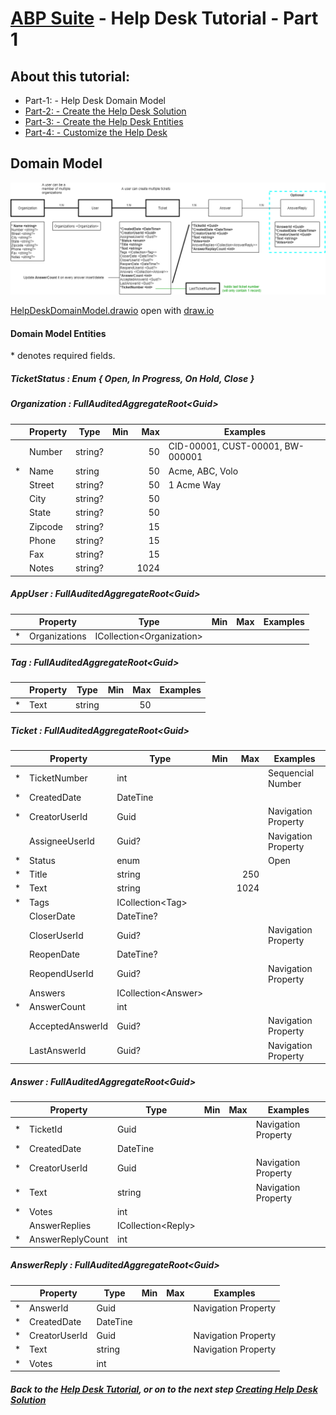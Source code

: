 # [ABP Suite](https://commercial.abp.io/tools/suite) - Help Desk Tutorial - Part 1

## About this tutorial:

- Part-1: - Help Desk Domain Model
- [Part-2: - Create the Help Desk Solution](Part2-MVC-CreateHelpDeskSoluton.md)
- [Part-3: - Create the Help Desk Entities](Part3-MVC-CreateHelpDeskEntities.md)
- [Part-4: - Customize the Help Desk](Part4-MVC-CustomizeHelpDesk.md)

## Domain Model

![HelpDeskDomainModel](HelpDeskDomainModel.png)

[HelpDeskDomainModel.drawio](HelpDeskDomainModel.drawio) open with [draw.io](https://app.diagrams.net)

#### Domain Model Entities

\* denotes required fields.

##### TicketStatus : Enum { Open, In Progress, On Hold, Close }

##### Organization : FullAuditedAggregateRoot\<Guid>
|   | Property         | Type                        | Min  | Max  | Examples                         |
|---|------------------|-----------------------------|-----:|-----:|----------------------------------|
|   | Number           | string?                     |      | 50   | CID-00001, CUST-00001, BW-000001 |
| * | Name             | string                      |      | 50   | Acme, ABC, Volo                  |
|   | Street           | string?                     |      | 50   | 1 Acme Way                       |
|   | City             | string?                     |      | 50   |                                  |
|   | State            | string?                     |      | 50   |                                  |
|   | Zipcode          | string?                     |      | 15   |                                  |
|   | Phone            | string?                     |      | 15   |                                  |
|   | Fax              | string?                     |      | 15   |                                  |
|   | Notes            | string?                     |      | 1024 |                                  |

##### AppUser : FullAuditedAggregateRoot\<Guid>
|   | Property         | Type                        | Min  | Max  | Examples                         |
|---|------------------|-----------------------------|-----:|-----:|----------------------------------|
| * | Organizations    | ICollection\<Organization>  |      |      |                                  |

##### Tag : FullAuditedAggregateRoot\<Guid>
|   | Property         | Type                        | Min  | Max  | Examples                         |
|---|------------------|-----------------------------|-----:|-----:|----------------------------------|
| * | Text             | string                      |      | 50   |                                  |

##### Ticket : FullAuditedAggregateRoot\<Guid>
|   | Property         | Type                        | Min  | Max  | Examples                         |
|---|------------------|-----------------------------|-----:|-----:|----------------------------------|
| * | TicketNumber     | int                         |      |      | Sequencial Number                |
| * | CreatedDate      | DateTine                    |      |      |                                  |
| * | CreatorUserId    | Guid                        |      |      | Navigation Property              |
|   | AssigneeUserId   | Guid?                       |      |      | Navigation Property              |
| * | Status           | enum                        |      |      | Open                             |
| * | Title            | string                      |      | 250  |                                  |
| * | Text             | string                      |      | 1024 |                                  |
| * | Tags             | ICollection\<Tag>           |      |      |                                  |
|   | CloserDate       | DateTine?                   |      |      |                                  |
|   | CloserUserId     | Guid?                       |      |      | Navigation Property              |
|   | ReopenDate       | DateTine?                   |      |      |                                  |
|   | ReopendUserId    | Guid?                       |      |      | Navigation Property              |
|   | Answers          | ICollection\<Answer>        |      |      |                                  |
| * | AnswerCount      | int                         |      |      |                                  |
|   | AcceptedAnswerId | Guid?                       |      |      | Navigation Property              |
|   | LastAnswerId     | Guid?                       |      |      | Navigation Property              |

##### Answer : FullAuditedAggregateRoot\<Guid>
|   | Property         | Type                        | Min  | Max  | Examples                         |
|---|------------------|-----------------------------|-----:|-----:|----------------------------------|
| * | TicketId         | Guid                        |      |      | Navigation Property              |
| * | CreatedDate      | DateTine                    |      |      |                                  |
| * | CreatorUserId    | Guid                        |      |      | Navigation Property              |
| * | Text             | string                      |      |      | Navigation Property              |
| * | Votes            | int                         |      |      |                                  |
|   | AnswerReplies    | ICollection\<Reply>         |      |      |                                  |
| * | AnswerReplyCount | int                         |      |      |                                  |

##### AnswerReply : FullAuditedAggregateRoot\<Guid>
|   | Property         | Type                        | Min  | Max  | Examples                         |
|---|------------------|-----------------------------|-----:|-----:|----------------------------------|
| * | AnswerId         | Guid                        |      |      | Navigation Property              |
| * | CreatedDate      | DateTine                    |      |      |                                  |
| * | CreatorUserId    | Guid                        |      |      | Navigation Property              |
| * | Text             | string                      |      |      | Navigation Property              |
| * | Votes            | int                         |      |      |                                  |

##### Back to the [Help Desk Tutorial](/README.md), or on to the next step [Creating Help Desk Solution](CreatingHelpDeskSolution.md)

